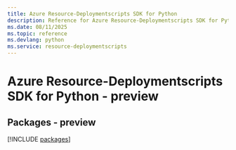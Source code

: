 ```yaml
---
title: Azure Resource-Deploymentscripts SDK for Python
description: Reference for Azure Resource-Deploymentscripts SDK for Python
ms.date: 08/11/2025
ms.topic: reference
ms.devlang: python
ms.service: resource-deploymentscripts
---
```

# Azure Resource-Deploymentscripts SDK for Python - preview
## Packages - preview
[!INCLUDE [packages](resource-deploymentscripts-index.md)]